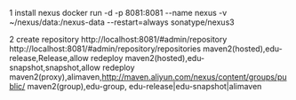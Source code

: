 1 install nexus
docker run -d -p 8081:8081 --name nexus -v ~/nexus/data:/nexus-data --restart=always sonatype/nexus3

2 create repository
http://localhost:8081/#admin/repository
http://localhost:8081/#admin/repository/repositories
maven2(hosted),edu-release,Release,allow redeploy
maven2(hosted),edu-snapshot,snapshot,allow redeploy
maven2(proxy),alimaven,http://maven.aliyun.com/nexus/content/groups/public/
maven2(group),edu-group, edu-release|edu-snapshot|alimaven

